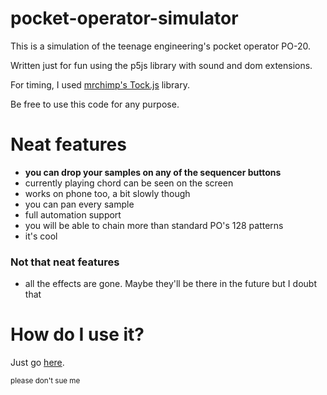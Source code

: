 # pocket-operator-simulator #

This is a simulation of the teenage engineering's pocket operator PO-20.

Written just for fun using the p5js library with sound and dom extensions.

For timing, I used [mrchimp's Tock.js](https://github.com/mrchimp/tock) library.

Be free to use this code for any purpose.


# Neat features #

* **you can drop your samples on any of the sequencer buttons**
* currently playing chord can be seen on the screen
* works on phone too, a bit slowly though
* you can pan every sample
* full automation support
* you will be able to chain more than standard PO's 128 patterns
* it's cool

### Not that neat features

* all the effects are gone. Maybe they'll be there in the future but I doubt that


# How do I use it? #

Just go [here](https://franeklubi.github.io/pocket-operator-simulator/).

<sup>please don't sue me</sup>
